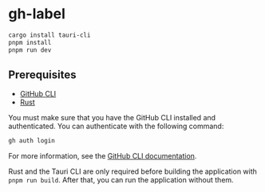 # gh-label

```bash
cargo install tauri-cli
pnpm install
pnpm run dev
```

## Prerequisites

- [GitHub CLI](https://cli.github.com/)
- [Rust](https://www.rust-lang.org/tools/install)

You must make sure that you have the GitHub CLI installed and authenticated. You can authenticate with the following command:

```bash
gh auth login
```

For more information, see the [GitHub CLI documentation](https://cli.github.com/manual/gh_auth_login).

Rust and the Tauri CLI are only required before building the application with `pnpm run build`. After that, you can run the application without them.
